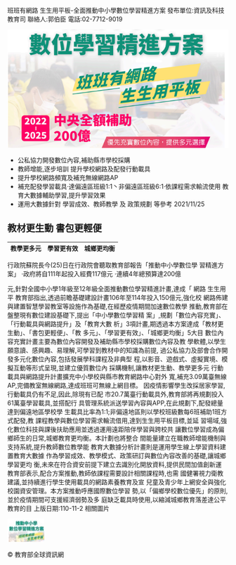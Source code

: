班班有網路 生生用平板-全面推動中小學數位學習精進方案 發布單位:資訊及科技教育司 聯絡人:郭伯臣 電話:02-7712-9019

![0_image_0.png](0_image_0.png)

- 公私協力開發數位內容,補助縣市學校採購
- 教師增能,逐步培訓 提升學校網路及配發行動載具
- 提升學校網路頻寬及補充無線網路AP
- 補充配發學習載具·達偏遠區班級1:1丶非偏遠區班級6:1·依課程需求輸流使用 教育大數據輔助學習,提升學習效果
- 運用大數據針對 學習成效、教師教學 及 政策規劃 等參考 2021/11/25

## 教材更生動 書包更輕便

| 教學更多元   | 學習更有效   | 城鄉更均衡   |
|--------------|--------------|--------------|

行政院蘇院長今(25)日在行政院會聽取教育部報告「推動中小學數位學 習精進方案」 ·政府將自111年起投入經費117億元 ·連續4年總預算達200億
  
元,針對全國中小學1年級至12年級全面推動數位學習精進計畫,達成「 網路 生生用平 教育部指出,透過前瞻基礎建設計畫106年至114年投入150億元,強化校 網路佈建與建置智慧學習教室等設施作為基礎,在經歷疫情期間加速數位教學 推動,教育部在盤整現有數位建設基礎下,提出「中小學數位學習精 案」,規劃「數位內容充實」、「行動載具與網路提升」及「教育大數 析」3項計畫,期透過本方案達成「教材更生動」、「書包更輕便」、「教 多元」、「學習更有效」、「城鄉更均衡」5大目 數位內容充實計畫主要為數位內容開發及補助縣市學校採購數位內容及教 學軟體,以學生願意讀、感興趣、易理解,可學習到教材中的知識為前提, 過公私協力及部會合作開發多元化數位內容,包括發展學科課程及非典型 程,以影音、遊戲式、虛擬實境、模擬互動等形式呈現,並建立優質數位內 採購機制,讓教材更生動、教學更多元 行動載具與網路提升計畫擴充中小學校與縣市教育網路中心對外 寬,補充3.09萬臺無線AP,完備教室無線網路,達成班班可無線上網目標。 因疫情影響學生改採居家學習,行動載具仍有不足,因此,除現有已配 市20.7萬臺行動載具外,教育部將再規劃投入61萬臺學習載具,並搭配行 具管理系統派送學習內容與APP,在此規劃下,配發總量達到偏遠地區學校學 生載具比率為1:1;非偏遠地區則以學校班級數每6班補助1班方式配發,教 課程教學與數位學習需求輪流借用,達到生生用平板目標,並延 習場域,強化數位科技與課後扶助應用並透過運用遠距陪伴學習與跨校共 讓數位學習成為偏鄉師生的日常,城鄉教育更均衡。本計劃也將整合 間能量建立在職教師增能機制與支持系統,提升教師數位教學能 教育大數據分析計畫則是運用學生線上學習資料建置教育大數據 作為學習成效、教學模式、政策研訂與數位內容改善的基礎,讓城鄉學習更均 衡,未來在符合資安前提下建立去識別化開放資料,提供民間加值創新運 教育部表示,配合方案推動,教師依課程需要設計相關課程時,也需 國健署視力衛教建議,並持續進行學生使用載具的網路素養教育及宣 兒童及青少年上網安全與強化校園資安管理。本方案推動呼應國際數位學習 勢,以「偏鄉學校數位優先」的原則,並於疫情期間可支援經濟弱勢及多 庭缺乏載具時使用,以縮減城鄉教育落差達公平教育的目 上版日期:110-11-2 相關圖片

![2_image_0.png](2_image_0.png)

© 教育部全球資訊網